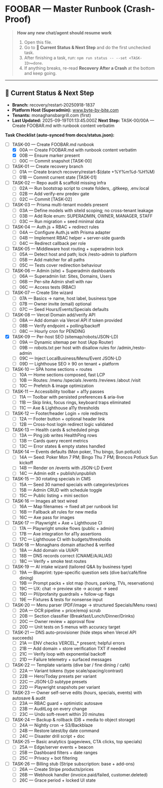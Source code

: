 # FOOBAR — Master Runbook (Crash-Proof)

> **How any new chat/agent should resume work**
> 1) Open this file.
> 2) Go to **📍 Current Status & Next Step** and do the first unchecked task.
> 3) After finishing a task, run: `npm run status -- --set <TASK-ID>=done`.
> 4) If anything breaks, re-read **Recovery After a Crash** at the bottom and keep going.

---

## 📍 Current Status & Next Step
- **Branch:** recovery/restart-20250918-1837
- **Platform Host (Superadmin):** www.byte-by-bite.com
- **Tenants:** monaghansbargrill.com (first)
- **Last Updated:** 2025-09-19T01:13:45.000Z
**Next Step:** TASK-00/00A — Create FOOBAR.md with runbook content verbatim

**Task Checklist (auto-synced from docs/status.json):**
<!-- TASKS-LIST:DO-NOT-EDIT-MANUALLY -->
- [ ] TASK-00 — Create FOOBAR.md runbook
  - [x] 00A — Create FOOBAR.md with runbook content verbatim
  - [x] 00B — Ensure marker <!-- TASKS-LIST:DO-NOT-EDIT-MANUALLY --> present
  - [ ] 00C — Commit snapshot [TASK-00]
- [ ] TASK-01 — Create recovery branch
  - [ ] 01A — Create branch recovery/restart-$(date +%Y%m%d-%H%M)
  - [ ] 01B — Commit current state [TASK-01]
- [ ] TASK-02 — Repo audit & scaffold missing infra
  - [ ] 02A — Run bootstrap script to create folders, .gitkeep, .env.local
  - [ ] 02B — Add verify-env predev gate
  - [ ] 02C — Commit [TASK-02]
- [ ] TASK-03 — Prisma multi-tenant models present
  - [ ] 03A — Define models with siteId scoping; no cross-tenant leakage
  - [ ] 03B — Add Role enum: SUPERADMIN, OWNER, MANAGER, STAFF
  - [ ] 03C — Run migration + seed minimal data
- [ ] TASK-04 — Auth.js + RBAC + redirect rules
  - [ ] 04A — Configure Auth.js with Prisma adapter
  - [ ] 04B — Implement RBAC helper + server-side guards
  - [ ] 04C — Redirect callback per role
- [ ] TASK-05 — Middleware host routing + superadmin lock
  - [ ] 05A — Detect host and path; lock /resto-admin to platform
  - [ ] 05B — Add matcher for all paths
  - [ ] 05C — Tests cover redirection behaviour
- [ ] TASK-06 — Admin (site) + Superadmin dashboards
  - [ ] 06A — Superadmin list: Sites, Domains, Users
  - [ ] 06B — Per-site Admin shell with nav
  - [ ] 06C — Access tests (RBAC)
- [ ] TASK-07 — Create Site wizard
  - [ ] 07A — Basics → name, host label, business type
  - [ ] 07B — Owner invite (email) optional
  - [ ] 07C — Seed Hours/Events/Specials defaults
- [ ] TASK-08 — Vercel Domain add/verify API
  - [ ] 08A — Add domain via Vercel API if token provided
  - [ ] 08B — Verify endpoint + polling/backoff
  - [ ] 08C — Hourly cron for PENDING
- [x] TASK-09 — Per-host SEO (sitemap/robots/JSON-LD)
  - [ ] 09A — Dynamic sitemap per host (App Router)
  - [ ] 09B — robots.txt per host with disallow rules for /admin,/resto-admin
  - [ ] 09C — Inject LocalBusiness/Menu/Event JSON-LD
  - [ ] 09D — Lighthouse SEO ≥ 90 on tenant + platform
- [ ] TASK-10 — SPA home sections + routes
  - [ ] 10A — Home sections composed, fast LCP
  - [ ] 10B — Routes: /menu /specials /events /reviews /about /visit
  - [ ] 10C — Prefetch & image optimization
- [ ] TASK-11 — Accessibility toolbar + a11y passes
  - [ ] 11A — Toolbar with persisted preferences & aria-live
  - [ ] 11B — Skip links, focus rings, keyboard traps eliminated
  - [ ] 11C — Axe & Lighthouse a11y thresholds
- [ ] TASK-12 — Footer/header Login + role redirects
  - [ ] 12A — Footer button + optional header link
  - [ ] 12B — Cross-host login redirect logic validated
- [ ] TASK-13 — Health cards & scheduled pings
  - [ ] 13A — Ping job writes HealthPing rows
  - [ ] 13B — Cards query recent metrics
  - [ ] 13C — Error states & empty states handled
- [ ] TASK-14 — Events defaults (Mon poker, Thu bingo, Sun potluck)
  - [ ] 14A — Seed: Poker Mon 7 PM; Bingo Thu 7 PM; Broncos Potluck Sun kickoff
  - [ ] 14B — Render on /events with JSON-LD Event
  - [ ] 14C — Admin edit + publish/unpublish
- [ ] TASK-15 — 30 rotating specials in CMS
  - [ ] 15A — Seed 30 named specials with categories/prices
  - [ ] 15B — Admin CRUD with schedule toggle
  - [ ] 15C — Public listing + mini section
- [ ] TASK-16 — Images alt text wired
  - [ ] 16A — Map filenames → fixed alt per runbook list
  - [ ] 16B — Fallback alt rules for new media
  - [ ] 16C — Axe pass for images
- [ ] TASK-17 — Playwright + Axe + Lighthouse CI
  - [ ] 17A — Playwright smoke flows (public + admin)
  - [ ] 17B — Axe integration for a11y assertions
  - [ ] 17C — Lighthouse CI with budgets/thresholds
- [ ] TASK-18 — Monaghans domain attached & verified
  - [ ] 18A — Add domain via UI/API
  - [ ] 18B — DNS records correct (CNAME/A/ALIAS)
  - [ ] 18C — Verify + smoke test routes
- [ ] TASK-19 — AI intake wizard (tailored Q&A by business type)
  - [ ] 19A — Blueprint: type-specific question sets (dive bar/café/fine dining)
  - [ ] 19B — Prompt packs + slot map (hours, parking, TVs, reservations)
  - [ ] 19C — UX: chat → preview site → accept → seed
  - [ ] 19D — PII/profanity guardrails + follow-up flags
  - [ ] 19E — Fixtures & tests for nonsense input
- [ ] TASK-20 — Menu parser (PDF/image → structured Specials/Menu rows)
  - [ ] 20A — OCR pipeline + price/emoji scrub
  - [ ] 20B — Section classifier (Breakfast/Lunch/Dinner/Drinks)
  - [ ] 20C — Owner review + approval flow
  - [ ] 20D — Unit tests on 5 menus with accuracy target
- [ ] TASK-21 — DNS auto-provisioner (hide steps when Vercel API succeeds)
  - [ ] 21A — ENV checks VERCEL_* present; helpful errors
  - [ ] 21B — Add domain + store verification TXT if needed
  - [ ] 21C — Verify loop with exponential backoff
  - [ ] 21D — Failure telemetry + surfaced messages
- [ ] TASK-22 — Template variants (dive bar / fine dining / café)
  - [ ] 22A — Variant tokens (type scale/spacing/contrast)
  - [ ] 22B — Hero/Today presets per variant
  - [ ] 22C — JSON-LD subtype presets
  - [ ] 22D — Playwright snapshots per variant
- [ ] TASK-23 — Owner self-serve edits (hours, specials, events) with autosave & audit
  - [ ] 23A — RBAC guard + optimistic autosave
  - [ ] 23B — AuditLog on every change
  - [ ] 23C — Undo soft-revert within 20 minutes
- [ ] TASK-24 — Backup & rollback (DB + media to object storage)
  - [ ] 24A — Nightly cron → S3/Backblaze
  - [ ] 24B — Restore latest/by date command
  - [ ] 24C — Disaster drill script + doc
- [ ] TASK-25 — Basic analytics (pageviews, CTA clicks, top specials)
  - [ ] 25A — Edge/server events + beacon
  - [ ] 25B — Dashboard filters + date ranges
  - [ ] 25C — Privacy + bot filtering
- [ ] TASK-26 — Billing stub (Stripe subscription: base + add-ons)
  - [ ] 26A — Create Stripe products/prices
  - [ ] 26B — Webhook handler (invoice.paid/failed, customer.deleted)
  - [ ] 26C — Grace period + locked UI state
